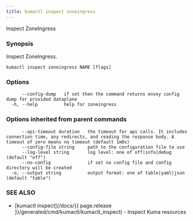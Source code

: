 ```yaml
---
title: kumactl inspect zoneingress
---
```


Inspect ZoneIngress

### Synopsis

Inspect ZoneIngress.

```
kumactl inspect zoneingress NAME [flags]
```

### Options

```
      --config-dump   if set then the command returns envoy config dump for provided dataplane
  -h, --help          help for zoneingress
```

### Options inherited from parent commands

```
      --api-timeout duration   the timeout for api calls. It includes connection time, any redirects, and reading the response body. A timeout of zero means no timeout (default 1m0s)
      --config-file string     path to the configuration file to use
      --log-level string       log level: one of off|info|debug (default "off")
      --no-config              if set no config file and config directory will be created
  -o, --output string          output format: one of table|yaml|json (default "table")
```

### SEE ALSO

* [kumactl inspect](/docs/{{ page.release }}/generated/cmd/kumactl/kumactl_inspect)	 - Inspect Kuma resources

